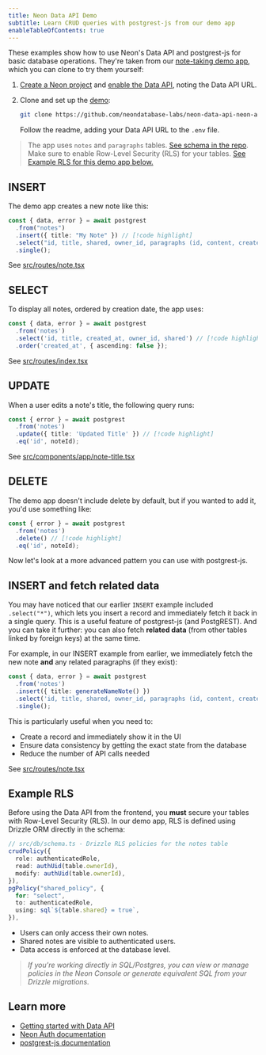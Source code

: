 ```yaml
---
title: Neon Data API Demo
subtitle: Learn CRUD queries with postgrest-js from our demo app
enableTableOfContents: true
---
```


These examples show how to use Neon's Data API and postgrest-js for basic database operations. They're taken from our [note-taking demo app](https://github.com/neondatabase-labs/neon-data-api-neon-auth), which you can clone to try them yourself:

1. [Create a Neon project](https://pg.new) and [enable the Data API](/docs/data-api/get-started#enabling-the-data-api), noting the Data API URL.
2. Clone and set up the [demo](https://github.com/neondatabase-labs/neon-data-api-neon-auth):

   ```bash
   git clone https://github.com/neondatabase-labs/neon-data-api-neon-auth
   ```

   Follow the readme, adding your Data API URL to the `.env` file.

> The app uses `notes` and `paragraphs` tables. [See schema in the repo](https://github.com/neondatabase-labs/neon-data-api-neon-auth/blob/main/src/db/schema.ts).
> Make sure to enable Row-Level Security (RLS) for your tables. [See Example RLS for this demo app below.](#example-rls)

<Steps>

## INSERT

The demo app creates a new note like this:

```typescript
const { data, error } = await postgrest
  .from("notes")
  .insert({ title: "My Note" }) // [!code highlight]
  .select("id, title, shared, owner_id, paragraphs (id, content, created_at, note_id)")
  .single();
```

See [src/routes/note.tsx](https://github.com/neondatabase-labs/neon-data-api-neon-auth/blob/main/src/routes/note.tsx)

## SELECT

To display all notes, ordered by creation date, the app uses:

```typescript
const { data, error } = await postgrest
  .from('notes')
  .select('id, title, created_at, owner_id, shared') // [!code highlight]
  .order('created_at', { ascending: false });
```

See [src/routes/index.tsx](https://github.com/neondatabase-labs/neon-data-api-neon-auth/blob/main/src/routes/index.tsx)

## UPDATE

When a user edits a note's title, the following query runs:

```typescript
const { error } = await postgrest
  .from('notes')
  .update({ title: 'Updated Title' }) // [!code highlight]
  .eq('id', noteId);
```

See [src/components/app/note-title.tsx](https://github.com/neondatabase-labs/neon-data-api-neon-auth/blob/main/src/components/app/note-title.tsx)

## DELETE

The demo app doesn't include delete by default, but if you wanted to add it, you'd use something like:

```typescript
const { error } = await postgrest
  .from('notes')
  .delete() // [!code highlight]
  .eq('id', noteId);
```

Now let's look at a more advanced pattern you can use with postgrest-js.

## INSERT and fetch related data

You may have noticed that our earlier `INSERT` example included `.select("*")`, which lets you insert a record and immediately fetch it back in a single query. This is a useful feature of postgrest-js (and PostgREST). And you can take it further: you can also fetch **related data** (from other tables linked by foreign keys) at the same time.

For example, in our INSERT example from earlier, we immediately fetch the new note **and** any related paragraphs (if they exist):

```typescript
const { data, error } = await postgrest
  .from('notes')
  .insert({ title: generateNameNote() })
  .select('id, title, shared, owner_id, paragraphs (id, content, created_at, note_id)') // [!code highlight]
  .single();
```

This is particularly useful when you need to:

- Create a record and immediately show it in the UI
- Ensure data consistency by getting the exact state from the database
- Reduce the number of API calls needed

See [src/routes/note.tsx](https://github.com/neondatabase-labs/neon-data-api-neon-auth/blob/main/src/routes/note.tsx)

</Steps>

## Example RLS

Before using the Data API from the frontend, you **must** secure your tables with Row-Level Security (RLS). In our demo app, RLS is defined using Drizzle ORM directly in the schema:

```typescript
// src/db/schema.ts - Drizzle RLS policies for the notes table
crudPolicy({
  role: authenticatedRole,
  read: authUid(table.ownerId),
  modify: authUid(table.ownerId),
}),
pgPolicy("shared_policy", {
  for: "select",
  to: authenticatedRole,
  using: sql`${table.shared} = true`,
}),
```

- Users can only access their own notes.
- Shared notes are visible to authenticated users.
- Data access is enforced at the database level.

> _If you're working directly in SQL/Postgres, you can view or manage policies in the Neon Console or generate equivalent SQL from your Drizzle migrations._

## Learn more

- [Getting started with Data API](/docs/data-api/get-started)
- [Neon Auth documentation](/docs/guides/neon-auth)
- [postgrest-js documentation](https://github.com/supabase/postgrest-js)
